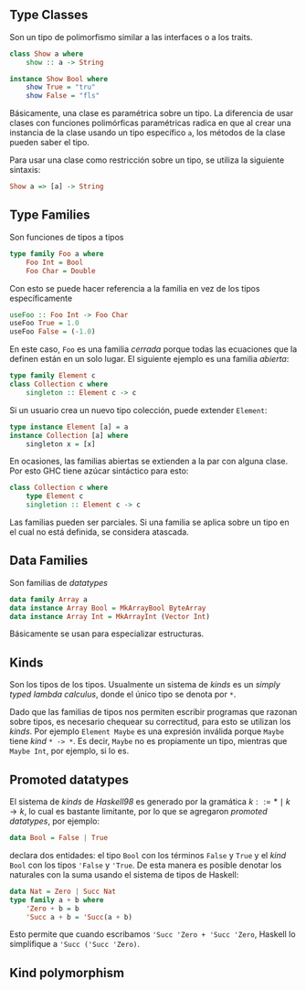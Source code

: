 
## Type Classes

Son un tipo de polimorfismo similar a las interfaces o a los traits.

```haskell
class Show a where
    show :: a -> String

instance Show Bool where
    show True = "tru"
    show False = "fls"
```

Básicamente, una clase es paramétrica sobre un tipo. La diferencia de usar clases con funciones polimórficas paramétricas radica en que al crear una instancia de la clase usando un tipo específico `a`, los métodos de la clase pueden saber el tipo.

Para usar una clase como restricción sobre un tipo, se utiliza la siguiente sintaxis:

```haskell
Show a => [a] -> String
```

## Type Families

Son funciones de tipos a tipos

```haskell
type family Foo a where
    Foo Int = Bool
    Foo Char = Double
```

Con esto se puede hacer referencia a la familia en vez de los tipos específicamente

```haskell
useFoo :: Foo Int -> Foo Char
useFoo True = 1.0
useFoo False = (-1.0)
```

En este caso, `Foo` es una familia _cerrada_ porque todas las ecuaciones que la definen están en un solo lugar. El siguiente ejemplo es una familia _abierta_:

```haskell
type family Element c
class Collection c where
    singleton :: Element c -> c
```

Si un usuario crea un nuevo tipo colección, puede extender `Element`:

```haskell
type instance Element [a] = a
instance Collection [a] where
    singleton x = [x]
```

En ocasiones, las familias abiertas se extienden a la par con alguna clase. Por esto GHC tiene azúcar sintáctico para esto:

```haskell
class Collection c where
    type Element c
    singletion :: Element c -> c
```

Las familias pueden ser parciales. Si una familia se aplica sobre un tipo en el cual no está definida, se considera atascada.

## Data Families

Son familias de _datatypes_

```haskell
data family Array a
data instance Array Bool = MkArrayBool ByteArray
data instance Array Int = MkArrayInt (Vector Int)
```

Básicamente se usan para especializar estructuras.

## Kinds

Son los tipos de los tipos. Usualmente un sistema de _kinds_ es un _simply typed lambda calculus_, donde el único tipo se denota por `*`.

Dado que las familias de tipos nos permiten escribir programas que razonan sobre tipos, es necesario chequear su correctitud, para esto se utilizan los _kinds_. Por ejemplo `Element Maybe` es una expresión inválida porque `Maybe` tiene _kind_ `* -> *`. Es decir, `Maybe` no es propiamente un tipo, mientras que `Maybe Int`, por ejemplo, si lo es.

## Promoted datatypes

El sistema de _kinds_ de _Haskell98_ es generado por la gramática $k ::= * \mid k \rightarrow k$, lo cual es bastante limitante, por lo que se agregaron _promoted datatypes_, por ejemplo:

```haskell
data Bool = False | True
```

declara dos entidades: el tipo `Bool` con los términos `False` y `True` y el _kind_ `Bool` con los tipos `'False` y `'True`. De esta manera es posible denotar los naturales con la suma usando el sistema de tipos de Haskell:

```haskell
data Nat = Zero | Succ Nat
type family a + b where
    'Zero + b = b
    'Succ a + b = 'Succ(a + b)
```

Esto permite que cuando escribamos `'Succ 'Zero + 'Succ 'Zero`, Haskell lo simplifique a `'Succ ('Succ 'Zero)`.

## Kind polymorphism

